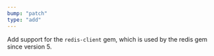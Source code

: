 ```yaml
---
bump: "patch"
type: "add"
---
```


Add support for the `redis-client` gem, which is used by the redis gem since version 5.
